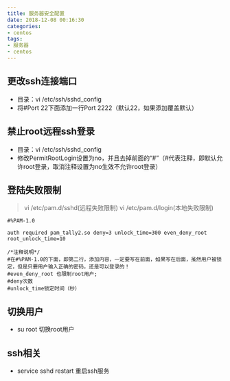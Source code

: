 ```yaml
---
title: 服务器安全配置
date: 2018-12-08 00:16:30
categories:
- centos
tags: 
- 服务器
- centos
---
```



## 更改ssh连接端口
* 目录：vi /etc/ssh/sshd_config
* 将#Port 22下面添加一行Port 2222（默认22，如果添加覆盖默认）

## 禁止root远程ssh登录
* 目录：vi /etc/ssh/sshd_config
* 修改PermitRootLogin设置为no，并且去掉前面的“#”（#代表注释，即默认允许root登录，取消注释设置为no生效不允许root登录）

## 登陆失败限制
> vi /etc/pam.d/sshd(远程失败限制) vi /etc/pam.d/login(本地失败限制)
```
#%PAM-1.0

auth required pam_tally2.so deny=3 unlock_time=300 even_deny_root root_unlock_time=10

/*注释说明*/
#在#%PAM-1.0的下面，即第二行，添加内容，一定要写在前面，如果写在后面，虽然用户被锁定，但是只要用户输入正确的密码，还是可以登录的！
#even_deny_root 也限制root用户;
#deny次数
#unlock_time锁定时间（秒）
```

## 切换用户
* su root 切换root用户

## ssh相关
* service sshd restart 重启ssh服务

